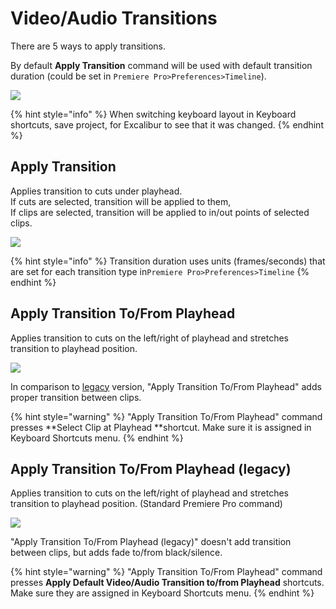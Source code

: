# Video/Audio Transitions

There are 5 ways to apply transitions.

By default **Apply Transition** command will be used with default transition duration (could be set in `Premiere Pro>Preferences>Timeline`).

![](../../../.gitbook/assets/trans\_01\_default.gif)

{% hint style="info" %}
When switching keyboard layout in Keyboard shortcuts, save project, for Excalibur to see that it was changed.
{% endhint %}

## Apply Transition

Applies transition to cuts under playhead.\
If cuts are selected, transition will be applied to them,\
If clips are selected, transition will be applied to in/out points of selected clips.

![](../../../.gitbook/assets/trans\_02\_apply\_trans.gif)

{% hint style="info" %}
Transition duration uses units (frames/seconds) that are set for each transition type in`Premiere Pro>Preferences>Timeline`
{% endhint %}

## Apply Transition To/From Playhead

Applies transition to cuts on the left/right of playhead and stretches transition to playhead position.

![](../../../.gitbook/assets/trans\_03\_apply\_to\_play.gif)

In comparison to [legacy](video-audio-transitions.md#apply-transition-to-from-playhead-legacy) version, "Apply Transition To/From Playhead" adds proper transition between clips.

{% hint style="warning" %}
"Apply Transition To/From Playhead" command presses **Select Clip at Playhead **shortcut. Make sure it is assigned in Keyboard Shortcuts menu.
{% endhint %}

## Apply Transition To/From Playhead (legacy)

Applies transition to cuts on the left/right of playhead and stretches transition to playhead position. (Standard Premiere Pro command)

![](../../../.gitbook/assets/trans\_04\_apply\_from\_play\_legacy.gif)

"Apply Transition To/From Playhead (legacy)" doesn't add transition between clips, but adds fade to/from black/silence.

{% hint style="warning" %}
"Apply Transition To/From Playhead" command presses **Apply Default Video/Audio Transition to/from Playhead** shortcuts. Make sure they are assigned in Keyboard Shortcuts menu.
{% endhint %}

